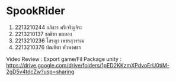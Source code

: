 # SpookRider
1. 2213210244 อภิธาร ศรีเจริญจิระ 
2. 2213210137 ชลธิชา พลทอง
3. 2213210236 โสรญา เพชรสุวรรณ
4. 2213210376 บัณฑิตา พัวพงศธร

Video Review : 
Export game/Fil Package unity : https://drive.google.com/drive/folders/1pED2KKzmXPdvoErU0tiM-2gD5v4tdcZw?usp=sharing
